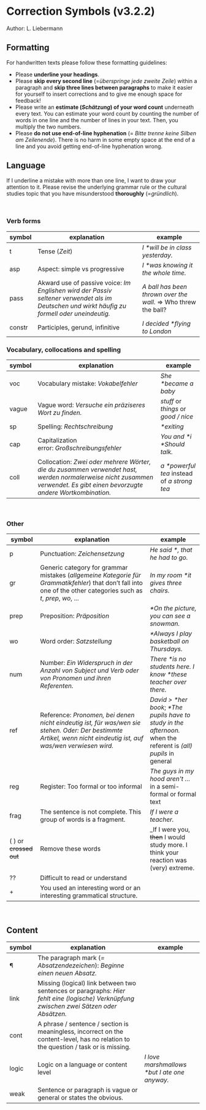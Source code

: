# Correction Symbols (v3.2.2)

Author: L. Liebermann

## Formatting

For handwritten texts please follow these formatting guidelines:

- Please **underline your headings**.
- Please **skip every second line** (=_überspringe jede zweite Zeile_) within a paragraph and **skip three lines between paragraphs** to make it easier for yourself to insert corrections and to give me enough space for feedback!
- Please write an **estimate (_Schätzung_) of your word count** underneath every text. You can estimate your word count by counting the number of words in one line and the number of lines in your text. Then, you multiply the two numbers.
- Please **do not use end-of-line hyphenation** (= _Bitte trenne keine Silben am Zeilenende_). There is no harm in some empty space at the end of a line and you avoid getting end-of-line hyphenation wrong.

## Language

If I underline a mistake with more than one line, I want to draw your attention to it. Please revise the underlying grammar rule or the cultural studies topic that you have misunderstood **thoroughly** (=_gründlich_).

<div style="page-break-after: always; visibility: hidden"> 
\pagebreak 
</div>

### Verb forms

| symbol | explanation                                                                                                                                   | example                                                        |
| ------ | --------------------------------------------------------------------------------------------------------------------------------------------- | -------------------------------------------------------------- |
| t      | Tense (*Zeit*)                                                                                                                                | *I \*will be in class yesterday.*                              |
| asp    | Aspect: simple vs progressive                                                                                                                 | *I \*was knowing it the whole time.*                           |
| pass   | Akward use of passive voice: *Im Englishen wird der Passiv seltener verwendet als im Deutschen und wirkt häufig zu formell oder uneindeutig.* | *A ball has been thrown over the wall.* => Who threw the ball? |
| constr | Participles, gerund, infinitive                                                                                                               | _I decided \*flying to London_                                 |

### Vocabulary, collocations and spelling

| symbol | explanation                                                                                                                                                              | example                                      |
| ------ | ------------------------------------------------------------------------------------------------------------------------------------------------------------------------ | -------------------------------------------- |
| voc    | Vocabulary mistake: *Vokabelfehler*                                                                                                                                      | _She \*became a baby_                        |
| vague  | Vague word: *Versuche ein präziseres Wort zu finden.*                                                                                                                    | _stuff_ or _things_ or _good / nice_         |
| sp     | Spelling: *Rechtschreibung*                                                                                                                                              | _\*exiting_                                  |
| cap    | Capitalization error: *Großschreibungsfehler*                                                                                                                            | *You and \*i \*Should talk.*                 |
| coll   | Collocation: *Zwei oder mehrere Wörter, die du zusammen verwendet hast, werden normalerweise nicht zusammen verwendet. Es gibt einen bevorzugte andere Wortkombination.* | _a \*powerful tea_ instead of _a strong tea_ |

<div style="page-break-after: always; visibility: hidden"> 
\pagebreak 
</div>

### Other

| symbol                 | explanation                                                                                                                                                        | example                                                                                                             |
| ---------------------- | ------------------------------------------------------------------------------------------------------------------------------------------------------------------ | ------------------------------------------------------------------------------------------------------------------- |
| p                      | Punctuation: *Zeichensetzung*                                                                                                                                      | *He said \*, that he had to go.*                                                                                    |
| gr                     | Generic category for grammar mistakes (*allgemeine Kategorie für Grammatikfehler*) that don’t fall into one of the other categories such as _t_, _prep_, _wo_, ... | *In my room \*it gives three chairs.*                                                                               |
| prep                   | Preposition: *Präposition*                                                                                                                                         | _\*On the picture, you can see a snowman._                                                                          |
| wo                     | Word order: *Satzstellung*                                                                                                                                         | *\*Always I play basketball on Thursdays.*                                                                          |
| num                    | Number: _Ein Widerspruch in der Anzahl von Subject und Verb oder von Pronomen und ihren Referenten._                                                               | _There \*is no students here. I know \*these teacher over there._                                                   |
| ref                    | Reference: *Pronomen, bei denen nicht eindeutig ist, für was/wen sie stehen. Oder: Der bestimmte Artikel, wenn nicht eindeutig ist, auf was/wen verwiesen wird.*   | *David > \*her book*; _\*The pupils have to study in the afternoon._ when the referent is _(all) pupils_ in general |
| reg                    | Register: Too formal or too informal                                                                                                                               | _The guys in my hood aren't …_ in a semi-formal or formal text                                                      |
| frag                   | The sentence is not complete. This group of words is a fragment.                                                                                                   | *If I were a teacher.*                                                                                              |
| ( ) or ~~crossed out~~ | Remove these words                                                                                                                                                 | _If I were you, ~~then~~ I would study more. I think your reaction was (very) extreme.                              |
| ??                     | Difficult to read or understand                                                                                                                                    |                                                                                                                     |
| +                      | You used an interesting word or an interesting grammatical structure.                                                                                              |                                                                                                                     |

<div style="page-break-after: always; visibility: hidden"> 
\pagebreak 
</div>

## Content

| symbol | explanation                                                                                                                              | example                                       |
| ------ | ---------------------------------------------------------------------------------------------------------------------------------------- | --------------------------------------------- |
| ¶      | The paragraph mark (*= Absatzendezeichen*): *Beginne einen neuen Absatz.*                                                                |                                               |
| link   | Missing (logical) link between two sentences or paragraphs: *Hier fehlt eine (logische) Verknüpfung zwischen zwei Sätzen oder Absätzen.* |                                               |
| cont   | A phrase / sentence / section is meaningless, incorrect on the content-level, has no relation to the question / task or is missing.      |                                               |
| logic  | Logic on a language or content level                                                                                                     | _I love marshmallows \*but I ate one anyway._ |
| weak   | Sentence or paragraph is vague or general or states the obvious.                                                                         |                                               |
